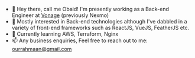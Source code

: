 - 👋 Hey there, call me Obaid! I'm presently working as a Back-end Engineer at [Vonage](https://www.vonage.co.uk/) (previously Nexmo)
- 👀 Mostly interested in Back-end technologies although I've dabbled in a variety of front-end frameworks such as ReactJS, VueJS, FeatherJS etc.
- 🌱 Currently learning AWS, Terraform, Nginx
- 📫 Any business enquiries, Feel free to reach out to me: ourrahmaan@gmail.com

<!---
ObaidUr-Rahmaan/ObaidUr-Rahmaan is a ✨ special ✨ repository because its `README.md` (this file) appears on your GitHub profile.
You can click the Preview link to take a look at your changes.
--->
